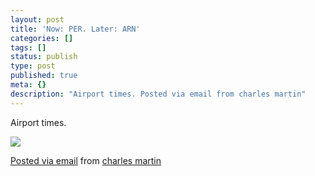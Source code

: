 ```yaml
---
layout: post
title: 'Now: PER. Later: ARN'
categories: []
tags: []
status: publish
type: post
published: true
meta: {}
description: "Airport times. Posted via email from charles martin"
---
```


Airport times.

![]({{site.baseurl}}/assets/posterous/charlesmartin/10/20101018-nowperlaterarn.jpg)


[Posted via email](http://posterous.com)  from 
[charles martin](http://charlesmartin.posterous.com/now-per-later-arn)
